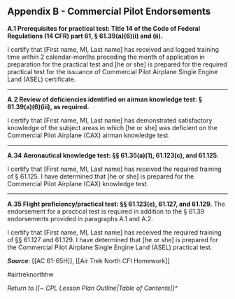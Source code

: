 ## Appendix B - Commercial Pilot Endorsements

**A.1 Prerequisites for practical test: Title 14 of the Code of Federal Regulations (14 CFR) part 61, § 61.39(a)(6)(i) and (ii).**

I certify that \[First name, MI, Last name\] has received and logged training time within 2 calendar-months preceding the month of application in preparation for the practical test and \[he or she\] is prepared for the required practical test for the issuance of Commercial Pilot Airplane Single Engine Land (ASEL) certificate.

----

**A.2 Review of deficiencies identified on airman knowledge test: § 61.39(a)(6)(iii), as required.**

I certify that \[First name, MI, Last name\] has demonstrated satisfactory knowledge of the subject areas in which \[he or she\] was deficient on the Commercial Pilot Airplane (CAX) airman knowledge test.

----

**A.34 Aeronautical knowledge test: §§ 61.35(a)(1), 61.123(c), and 61.125.**

I certify that \[First name, MI, Last name\] has received the required training of § 61.125. I have determined that \[he or she\] is prepared for the Commercial Pilot Airplane (CAX) knowledge test.

----
  
**A.35 Flight proficiency/practical test: §§ 61.123(e), 61.127, and 61.129.** The endorsement for a practical test is required in addition to the § 61.39 endorsements provided in paragraphs A.1 and A.2.

I certify that \[First name, MI, Last name\] has received the required training of §§ 61.127 and 61.129. I have determined that \[he or she\] is prepared for the Commercial Pilot Airplane Single Engine Land (ASEL) practical test.


***Source***: [[AC 61-65H]], [[Air Trek North CFI Homework]]

#airtreknorthhw

*Return to [[~ CPL Lesson Plan Outline|Table of Contents]]^*
